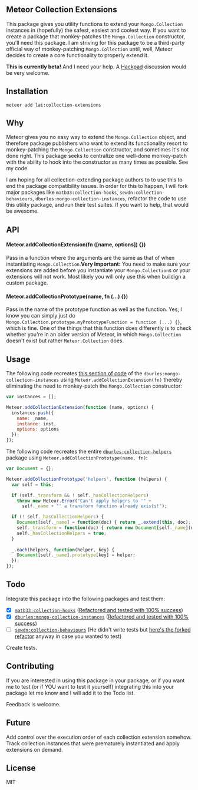 ## Meteor Collection Extensions

This package gives you utility functions to extend your `Mongo.Collection` instances in (hopefully) the safest, 
easiest and coolest way. If you want to create a package that monkey-patches the `Mongo.Collection` constructor, you'll need this package. I am striving for this package to be a third-party official way of monkey-patching `Mongo.Collection` until, well, Meteor decides to create a core functionality to properly extend it.

__This is currently beta!__
And I need your help. A [Hackpad](https://hackpad.com/rdqGCTPoZ8F) discussion would be very welcome.

## Installation

```
meteor add lai:collection-extensions
```

## Why

Meteor gives you no easy way to extend the `Mongo.Collection` object, and therefore 
package publishers who want to extend its functionality resort 
to monkey-patching the `Mongo.Collection` constructor, and sometimes it's not done right. This package seeks to centralize one well-done monkey-patch with the ability to hook into the constructor as many times as possible. See my code.

I am hoping for all collection-extending package authors to to use this to end the package compatibility issues. In order for this to happen, I will fork major packages like `matb33:collection-hooks`, `sewdn:collection-behaviours`, `dburles:mongo-collection-instances`,
 refactor the code to use this utility package, and run their test suites. If you want to help, that would be awesome.

## API

#### Meteor.addCollectionExtension(fn ([name, options]) {})

Pass in a function where the arguments are the same as that of when instantiating `Mongo.Collection`.__Very Important:__ You need to make sure your extensions are added before you instantiate your `Mongo.Collection`s or your extensions will not work. Most likely you will only use this when buildign a custom package.

#### Meteor.addCollectionPrototype(name, fn (...) {})

Pass in the name of the prototype function as well as the function. Yes, I know you can simply just do `Mongo.Collection.prototype.myPrototypeFunction = function (...) {}`, which is fine. One of the things that this function does differently is to check whether you're in an older version of Meteor, in which `Mongo.Collection` doesn't exist but rather `Meteor.Collection` does.

## Usage

The following code recreates [this section of code](https://github.com/dburles/mongo-collection-instances/blob/master/mongo-instances.js#L4-L12) of the `dburles:mongo-collection-instances` using `Meteor.addCollectionExtension(fn)` thereby eliminating the need to monkey-patch the `Mongo.Collection` constructor:

```js
var instances = [];

Meteor.addCollectionExtension(function (name, options) {
  instances.push({
    name: _name,
    instance: inst,
    options: options
  });
});
```

The following code recreates the entire [`dburles:collection-helpers`](https://github.com/dburles/meteor-collection-helpers/blob/master/collection-helpers.js) package using `Meteor.addCollectionPrototype(name, fn)`:

```js
var Document = {};

Meteor.addCollectionPrototype('helpers', function (helpers) {
  var self = this;

  if (self._transform && ! self._hasCollectionHelpers)
    throw new Meteor.Error("Can't apply helpers to '" +
      self._name + "' a transform function already exists!");

  if (! self._hasCollectionHelpers) {
    Document[self._name] = function(doc) { return _.extend(this, doc); };
    self._transform = function(doc) { return new Document[self._name](doc); };
    self._hasCollectionHelpers = true;
  }
  
  _.each(helpers, function(helper, key) {
    Document[self._name].prototype[key] = helper;
  });
});
```

## Todo

Integrate this package into the following packages and test them:

* [x] [`matb33:collection-hooks`](https://github.com/matb33/meteor-collection-hooks/) ([Refactored and tested with 100% success](https://github.com/rclai/meteor-collection-hooks/tree/collection-extensions))
* [x] [`dburles:mongo-collection-instances`](https://github.com/dburles/mongo-collection-instances) ([Refactored and tested with 100% success](https://github.com/rclai/mongo-collection-instances/tree/collection-extensions))
* [ ] [`sewdn:collection-behaviours`](https://github.com/Sewdn/meteor-collection-behaviours/) (He didn't write tests but [here's the forked refactor](https://github.com/rclai/meteor-collection-behaviours/tree/collection-extensions) anyway in case you wanted to test)

Create tests.

## Contributing

If you are interested in using this package in your package, or if you want me to test (or if YOU want to test it yourself) integrating this into your package let me know and I will add it to the Todo list.

Feedback is welcome.

## Future

Add control over the execution order of each collection extension somehow.
Track collection instances that were prematurely instantiated and apply extensions on demand.

## License

MIT

